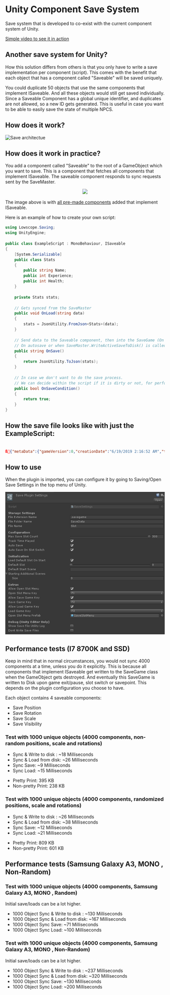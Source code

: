 # Unity Component Save System
Save system that is developed to co-exist with the current component system of Unity.

[Simple video to see it in action](https://giant.gfycat.com/FavorableVioletEastrussiancoursinghounds.webm)

## Another save system for Unity?
How this solution differs from others is that you only have to write a save implementation per component (script).
This comes with the benefit that each object that has a component called "Saveable" will be saved uniquely.

You could duplicate 50 objects that use the same components that implement ISaveable. And all these objects would still get saved individually. Since a Saveable Component has a global unique identifier, and duplicates are not allowed, so a new ID gets generated.
This is useful in case you want to be able to easily save the state of multiple NPCS.

## How does it work?

![Save architectue](https://github.com/AlexMeesters/ComponentSaveSystem/blob/master/Images/savearchitecture.jpg)

## How does it work in practice?

You add a component called "Saveable" to the root of a GameObject which you want to save.
This is a component that fetches all components that implement ISaveable. The saveable component responds to sync requests sent by the SaveMaster.

<p align="center"> 
<img src="https://github.com/AlexMeesters/ComponentSaveSystem/blob/master/Images/Component-AddedSampleComponents.PNG">
</p>

The image above is with [all pre-made components](https://github.com/AlexMeesters/ComponentSaveSystem/tree/master/Assets/Plugins/Lowscope/ComponentSaveSystem/Components) added that implement ISaveable.

Here is an example of how to create your own script:

```csharp
using Lowscope.Saving;
using UnityEngine;

public class ExampleScript : MonoBehaviour, ISaveable
{
    [System.Serializable]
    public class Stats
    {
        public string Name;
        public int Experience;
        public int Health;
    }

    private Stats stats;

    // Gets synced from the SaveMaster
    public void OnLoad(string data)
    {
        stats = JsonUtility.FromJson<Stats>(data);
    }

    // Send data to the Saveable component, then into the SaveGame (On request of the save master)
    // On autosave or when SaveMaster.WriteActiveSaveToDisk() is called
    public string OnSave()
    {
        return JsonUtility.ToJson(stats);
    }

    // In case we don't want to do the save process.
    // We can decide within the script if it is dirty or not, for performance.
    public bool OnSaveCondition()
    {
        return true;
    }
}
```

## How the save file looks like with just the ExampleScript:

```json

ß{"metaData":{"gameVersion":0,"creationDate":"6/19/2019 2:16:52 AM","timePlayed":"00:00:02","lastActiveScene":"TestScene","lastAdditiveScenes":[]},"saveData":[{"guid":"TestScene-GameObject-d5f95","data":"{\"saveStructures\":[{\"identifier\":\"ExampleScript 915ce\",\"data\":\"{\\\"Name\\\":\\\"Test\\\",\\\"Experience\\\":25,\\\"Health\\\":25}\"}]}"}]}

```

## How to use

When the plugin is imported, you can configure it by going to Saving/Open Save Settings in the top menu of Unity.

<p align="center"> 
<img src="https://github.com/AlexMeesters/Component-Save-System/blob/master/Images/pluginsettings.PNG">
</p>


## Performance tests (I7 8700K and SSD)

Keep in mind that in normal circumstances, you would not sync 4000 components at a time, unless you do it explicitly.
This is because all components that implement ISaveable get written to the SaveGame class when the GameObject gets destroyed. 
And eventually this SaveGame is written to Disk upon game exit/pause, slot switch or savepoint. This depends on the plugin configuration you choose to have.

Each object contains 4 saveable components:
* Save Position
* Save Rotation
* Save Scale
* Save Visibility

### Test with 1000 unique objects (4000 components, non-random positions, scale and rotations)

- Sync & Write to disk : ~18 Milliseconds
- Sync & Load from disk: ~26 Milliseconds
- Sync Save: ~9 Milliseconds
- Sync Load: ~15 Milliseconds

* Pretty Print: 395 KB
* Non-pretty Print: 238 KB

### Test with 1000 unique objects (4000 components, randomized positions, scale and rotations)

- Sync & Write to disk : ~26 Milliseconds
- Sync & Load from disk: ~38 Milliseconds
- Sync Save: ~12 Milliseconds
- Sync Load: ~21 Milliseconds

* Pretty Print: 809 KB
* Non-pretty Print: 601 KB

## Performance tests (Samsung Galaxy A3, MONO , Non-Random)

### Test with 1000 unique objects (4000 components, Samsung Galaxy A3, MONO , Random)

Initial save/loads can be a lot higher.

- 1000 Object Sync & Write to disk : ~130 Milliseconds
- 1000 Object Sync & Load from disk: ~167 Milliseconds
- 1000 Object Sync Save: ~71 Milliseconds
- 1000 Object Sync Load: ~100 Milliseconds


### Test with 1000 unique objects (4000 components, Samsung Galaxy A3, MONO , Non-Random)

Initial save/loads can be a lot higher.

- 1000 Object Sync & Write to disk : ~237 Milliseconds
- 1000 Object Sync & Load from disk: ~320 Milliseconds
- 1000 Object Sync Save: ~130 Milliseconds
- 1000 Object Sync Load: ~200 Milliseconds
